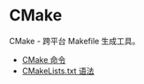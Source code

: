 # CMake

CMake - 跨平台 Makefile 生成工具。

- [CMake 命令](./cmake/cmake-commands.md)
- [CMakeLists.txt 语法](./cmake/CMakeLists-syntax.md)
